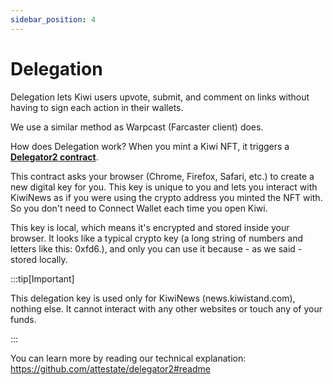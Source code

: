 ```yaml
---
sidebar_position: 4
---
```


# Delegation

Delegation lets Kiwi users upvote, submit, and comment on links without having to sign each action in their wallets.

We use a similar method as Warpcast (Farcaster client) does.

How does Delegation work?
When you mint a Kiwi NFT, it triggers a **[Delegator2 contract](https://optimistic.etherscan.io/address/0x08b7ecfac2c5754abafb789c84f8fa37c9f088b0)**.

This contract asks your browser (Chrome, Firefox, Safari, etc.) to create a new digital key for you. This key is unique to you and lets you interact with KiwiNews as if you were using the crypto address you minted the NFT with. So you don't need to Connect Wallet each time you open Kiwi.

This key is local, which means it's encrypted and stored inside your browser. It looks like a typical crypto key (a long string of numbers and letters like this: 0xfd6.), and only you can use it because - as we said - stored locally.

:::tip[Important]

This delegation key is used only for KiwiNews (news.kiwistand.com), nothing else. It cannot interact with any other websites or touch any of your funds.

:::

You can learn more by reading our technical explanation:
https://github.com/attestate/delegator2#readme
